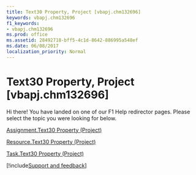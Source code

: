 ```yaml
---
title: Text30 Property, Project [vbapj.chm132696]
keywords: vbapj.chm132696
f1_keywords:
- vbapj.chm132696
ms.prod: office
ms.assetid: 28492718-bff5-4c1d-8642-886995a548ef
ms.date: 06/08/2017
localization_priority: Normal
---
```



# Text30 Property, Project [vbapj.chm132696]

Hi there! You have landed on one of our F1 Help redirector pages. Please select the topic you were looking for below.

[Assignment.Text30 Property (Project)](https://msdn.microsoft.com/library/62fca21f-d9f2-dbf0-1260-2b5b5cb7f3f5%28Office.15%29.aspx)

[Resource.Text30 Property (Project)](https://msdn.microsoft.com/library/1f2f3835-133c-15ba-b932-d8d957020c11%28Office.15%29.aspx)

[Task.Text30 Property (Project)](https://msdn.microsoft.com/library/afc7f41d-343e-7cd4-59d1-121fa3c6939f%28Office.15%29.aspx)

[!include[Support and feedback](~/includes/feedback-boilerplate.md)]